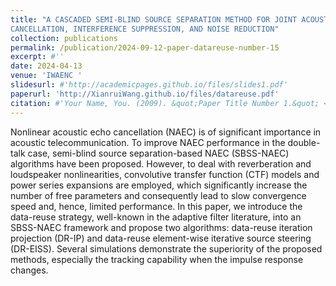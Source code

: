 ```yaml
---
title: "A CASCADED SEMI-BLIND SOURCE SEPARATION METHOD FOR JOINT ACOUSTIC ECHO
CANCELLATION, INTERFERENCE SUPPRESSION, AND NOISE REDUCTION"
collection: publications
permalink: /publication/2024-09-12-paper-datareuse-number-15
excerpt: #''
date: 2024-04-13
venue: 'IWAENC '
slidesurl: #'http://academicpages.github.io/files/slides1.pdf'
paperurl: 'http://XianruiWang.github.io/files/datareuse.pdf'
citation: #'Your Name, You. (2009). &quot;Paper Title Number 1.&quot; <i>Journal 1</i>. 1(1).'
---
```


Nonlinear acoustic echo cancellation (NAEC) is of significant importance in acoustic telecommunication. To improve NAEC performance in the double-talk case, semi-blind source separation-based NAEC (SBSS-NAEC) algorithms have been proposed. However, to deal with reverberation and loudspeaker nonlinearities, convolutive transfer function (CTF) models and power series expansions are employed, which significantly increase the number of free parameters and consequently lead to slow convergence speed and, hence, limited performance. In this paper, we introduce the data-reuse strategy, well-known in the adaptive filter literature, into an SBSS-NAEC
framework and propose two algorithms: data-reuse iteration projection (DR-IP) and data-reuse element-wise iterative source steering (DR-EISS). Several simulations demonstrate the superiority of the proposed methods, especially the tracking capability when the
impulse response changes.
